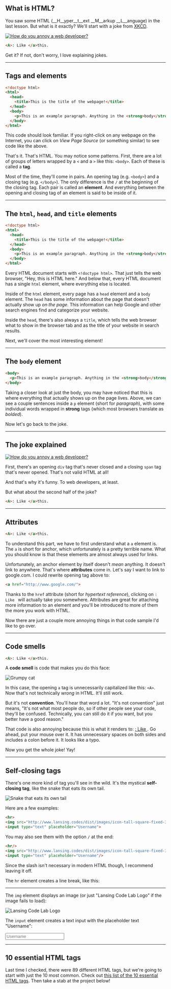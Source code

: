 ## What is HTML?

You saw some HTML (__H__yper__t__ext __M__arkup __L__anguage) in the last lesson. But what is it exactly? We'll start with a joke from [XKCD](http://xkcd.com/).

[![How do you annoy a web developer?](http://imgs.xkcd.com/comics/tags.png)](http://xkcd.com/1144/)

``` html
<A>: Like </a>this.
```

Get it? If not, don't worry, I love explaining jokes.

---

## Tags and elements

``` html
<!doctype html>
<html>
  <head>
    <title>This is the title of the webpage!</title>
  </head>
  <body>
    <p>This is an example paragraph. Anything in the <strong>body</strong> tag will appear on the page, just like this <strong>p</strong> tag and its contents.</p>
  </body>
</html>
```

This code should look familiar. If you right-click on any webpage on the Internet, you can click on _View Page Source_ (or something similar) to see code like the above.

That's it. That's HTML. You may notice some patterns. First, there are a lot of groups of letters wrapped by a `<` and a `>` like this: `<body>`. Each of these is called a __tag__.

Most of the time, they'll come in pairs. An opening tag (e.g. `<body>`) and a closing tag (e.g. `</body>`). The only difference is the `/` at the beginning of the closing tag. Each pair is called an __element__. And everything between the opening and closing tag of an element is said to be inside of it.

---

## The `html`, `head`, and `title` elements

``` html
<!doctype html>
<html>
  <head>
    <title>This is the title of the webpage!</title>
  </head>
  <body>
    <p>This is an example paragraph. Anything in the <strong>body</strong> tag will appear on the page, just like this <strong>p</strong> tag and its contents.</p>
  </body>
</html>
```

Every HTML document starts with `<!doctype html>`. That just tells the web browser, "Hey, this is HTML here." And below that, every HTML document has a single `html` element, where everything else is located.

Inside of the `html` element, every page has a `head` element and a `body` element. The `head` has some information about the page that doesn't actually show up _on the page_. This information can help Google and other search engines find and categorize your website.

Inside the `head`, there's also always a `title`, which tells the web browser what to show in the browser tab and as the title of your website in search results.

Next, we'll cover the most interesting element!

---

## The `body` element

``` html
<body>
  <p>This is an example paragraph. Anything in the <strong>body</strong> tag will appear on the page, just like this <strong>p</strong> tag and its contents.</p>
</body>
```

Taking a closer look at just the body, you may have noticed that this is where everything that actually shows up on the page lives. Above, we can see a couple sentences inside a `p` element (short for _paragraph_), with some individual words wrapped in __strong__ tags (which most browsers translate as _bolded_).

Now let's go back to the joke.

---

## The joke explained

[![How do you annoy a web developer?](http://imgs.xkcd.com/comics/tags.png)](http://xkcd.com/1144/)

First, there's an opening `div` tag that's never closed and a closing `span` tag that's never opened. That's not valid HTML at all!

And that's why it's funny. To web developers, at least.

But what about the second half of the joke?

``` html
<A>: Like </a>this.
```

---

## Attributes

``` html
<A>: Like </a>this.
```

To understand this part, we have to first understand what a `a` element is. The `a` is short for anchor, which unfortunately is a pretty terrible name. What you should know is that these elements are almost always used for links.

Unfortunately, an anchor element by itself doesn't _mean_ anything. It doesn't link to anywhere. That's where __attributes__ come in. Let's say I want to link to google.com. I could rewrite opening tag above to:

``` html
<a href="http://www.google.com/">
```

Thanks to the `href` attribute (short for _hypertext reference_), clicking on `: Like ` will actually take you somewhere. Attributes are great for attaching more information to an element and you'll be introduced to more of them the more you work with HTML.

Now there are just a couple more annoying things in that code sample I'd like to go over.

---

## Code smells

``` html
<A>: Like </a>this.
```

A __code smell__ is code that makes you do this face:

![Grumpy cat](https://pbs.twimg.com/profile_images/616542814319415296/McCTpH_E_400x400.jpg)

In this case, the opening `a` tag is unnecessarily capitalized like this: `<A>`. Now that's not technically _wrong_ in HTML. It'll still work.

But it's not __convention__. You'll hear that word a lot. "It's not convention" just means, "It's not what most people do, so if other people see your code, they'll be confused. Technically, you can still do it if you want, but you better have a good reason."

That code is also annoying because this is what it renders to: [: Like&nbsp;](). Go ahead, put your mouse over it. It has unnecessary spaces on both sides and includes a colon before it. It looks like a typo.

Now you get the whole joke! Yay!

---

## Self-closing tags

There's one more kind of tag you'll see in the wild. It's the mystical __self-closing tag__, like the snake that eats its own tail.

![Snake that eats its own tail](http://www.adweek.com/fishbowlny/files/original/300px-Ouroboros.png)

Here are a few examples:

``` html
<hr>
<img src="http://www.lansing.codes/dist/images/icon-tall-square-fixed-300-transparent.png" alt="Lansing Code Lab Logo">
<input type="text" placeholder="Username">
```

You may also see them with the option `/` at the end:

``` html
<hr/>
<img src="http://www.lansing.codes/dist/images/icon-tall-square-fixed-300-transparent.png" alt="Lansing Code Lab Logo"/>
<input type="text" placeholder="Username"/>
```

Since the slash isn't necessary in modern HTML though, I recommend leaving it off.

The `hr` element creates a line break, like this:

<hr>

The `img` element displays an image (or just "Lansing Code Lab Logo" if the image fails to load):

<img src="http://www.lansing.codes/dist/images/icon-tall-square-fixed-300-transparent.png" alt="Lansing Code Lab Logo">

The `input` element creates a text input with the placeholder text "Username":

<input type="text" placeholder="Username">

---

## 10 essential HTML tags

Last time I checked, there were 89 different HTML tags, but we're going to start with just the 10 most common. Check out [this list of the 10 essential HTML tags](http://www.99lime.com/_bak/topics/you-only-need-10-tags/). Then take a stab at the project below!
